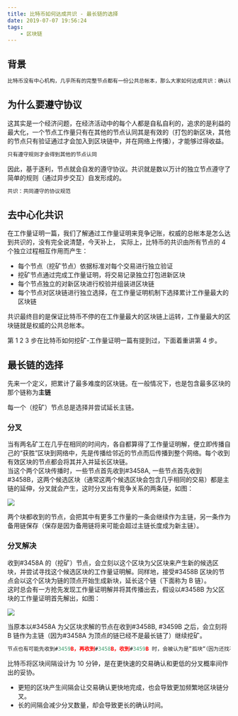 ```yaml
---
title: 比特币如何达成共识 - 最长链的选择
date: 2019-07-07 19:56:24
tags: 
    - 区块链
---
```

<meta name="referrer" content="no-referrer" />

## 背景

```js
比特币没有中心机构，几乎所有的完整节点都有一份公共总帐本，那么大家如何达成共识：确认哪一份才是公认权威的总账本呢？
```

## 为什么要遵守协议

这其实是一个经济问题，在经济活动中的每个人都是自私自利的，追求的是利益的最大化，一个节点工作量只有在其他的节点认同其是有效的（打包的新区块，其他的节点只有验证通过才会加入到区块链中，并在网络上传播），才能够过得收益。  
```js
只有遵守规则才会得到其他的节点认同
```

因此，基于逐利，节点就会自发的遵守协议。共识就是数以万计的独立节点遵守了简单的规则（通过异步交互）自发形成的。

```js
共识：共同遵守的协议规范
```

## 去中心化共识

在工作量证明一篇，我们了解通过工作量证明来竞争记账，权威的总帐本是怎么达到共识的，没有完全说清楚，今天补上，
实际上，比特币的共识由所有节点的 4 个独立过程相互作用而产生：

- 每个节点（挖矿节点）依据标准对每个交易进行独立验证
- 挖矿节点通过完成工作量证明，将交易记录独立打包进新区块
- 每个节点独立的对新区块进行校验并组装进区块链
- 每个节点对区块链进行独立选择，在工作量证明机制下选择累计工作量最大的区块链

共识最终目的是保证比特币不停的在工作量最大的区块链上运转，工作量最大的区块链就是权威的公共总帐本。

第 1 2 3 步在比特币如何挖矿-工作量证明一篇有提到过，下面着重讲第 4 步。

## 最长链的选择

先来一个定义，把累计了最多难度的区块链。在一般情况下，也是包含最多区块的那个链称为**主链**

每一个（挖矿）节点总是选择并尝试延长主链。

### 分叉
当有两名矿工在几乎在相同的时间内，各自都算得了工作量证明解，便立即传播自己的“获胜”区块到网络中，先是传播给邻近的节点而后传播到整个网络。每个收到有效区块的节点都会将其并入并延长区块链。  
当这个两个区块传播时，一些节点首先收到#3458A, 一些节点首先收到#3458B，这两个候选区块（通常这两个候选区块会包含几乎相同的交易）都是主链的延伸，分叉就会产生，这时分叉出有竞争关系的两条链，如图：

![](https://img.learnblockchain.cn/2017/block_branch.jpg!wl)

两个块都收到的节点，会把其中有更多工作量的一条会继续作为主链，另一条作为备用链保存（保存是因为备用链将来可能会超过主链长度成为新主链）。

### 分叉解决

收到#3458A 的（挖矿）节点，会立刻以这个区块为父区块来产生新的候选区块，并尝试寻找这个候选区块的工作量证明解。同样地，接受#3458B 区块的节点会以这个区块为链的顶点开始生成新块，延长这个链（下面称为 B 链）。  
这时总会有一方抢先发现工作量证明解并将其传播出去，假设以#3458B 为父区块的工作量证明首先解出，如图：

![](https://img.learnblockchain.cn/2017/block_branch2.jpg!wl)

当原本以#3458A 为父区块求解的节点在收到#3458B, #3459B 之后，会立刻将 B 链作为主链（因为#3458A 为顶点的链已经不是最长链了）继续挖矿。

```js
节点也有可能先收到#3459B，再收到#3458B，收到#3459B 时，会被认为是“孤块“（因为还找不到#3459B 的父块#3458B）保存在孤块池中，一旦收到父块#3458B 时，节点就会将孤块从孤块池中取出，并且连接到它的父区块，让它作为区块链的一部分。
```

比特币将区块间隔设计为 10 分钟，是在更快速的交易确认和更低的分叉概率间作出的妥协。

- 更短的区块产生间隔会让交易确认更快地完成，也会导致更加频繁地区块链分叉。
- 长的间隔会减少分叉数量，却会导致更长的确认时间。
